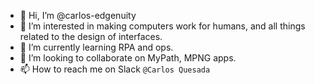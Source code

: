 - 👋 Hi, I’m @carlos-edgenuity
- 👀 I’m interested in making computers work for humans, and all things related to the design of interfaces.
- 🌱 I’m currently learning RPA and ops.
- 💞️ I’m looking to collaborate on MyPath, MPNG apps.
- 📫 How to reach me on Slack `@Carlos Quesada`

<!---
carlos-edgenuity/carlos-edgenuity is a ✨ special ✨ repository because its `README.md` (this file) appears on your GitHub profile.
You can click the Preview link to take a look at your changes.
--->

